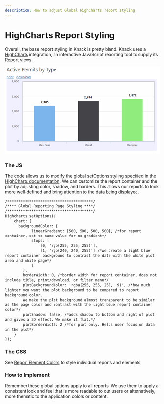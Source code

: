 ```yaml
---
description: How to adjust Global HighCharts report styling
---
```


# HighCharts Report Styling

Overall, the base report styling in Knack is pretty bland. Knack uses a [HighCharts](https://www.highcharts.com/) integration, an interactive JavaScript reporting tool to supply its Report views.

![A light blue report background and a more defined plot transparency and border](../../.gitbook/assets/image%20%2861%29.png)

### The JS

The code allows us to modify the global setOptions styling specified in the [HighCharts documentation](https://www.highcharts.com/docs/getting-started/how-to-set-options). We can customize the report container and the plot by adjusting color, shadow, and borders. This allows our reports to look more well-defined and bring attention to the data being displayed.

```text
/***************************************/
/**** Global Reporting Page Styling ****/
/***************************************/
Highcharts.setOptions({
    chart: {  
      backgroundColor: {
            linearGradient: [500, 500, 500, 500], /*for report container, set to same value for no gradient*/
            stops: [
                [0, 'rgb(255, 255, 255)'],
                [1, 'rgb(240, 240, 255)'] /*we create a light blue report container background to contrast the data with the white plot area and white page*/
            ]
        },
        borderWidth: 0, /*border width for report container, does not include title, print/download, or filter menu*/
        plotBackgroundColor: 'rgba(255, 255, 255, .9)', /*how much lighter you want the plot background to be compared to report background color. 
        We make the plot background almost transparent to be similar as the page color and contrast with the light blue report container color*/
        plotShadow: false, /*adds shadow to bottom and right of plot and gives a 3D effect. We make it flat.*/
        plotBorderWidth: 2 /*for plot only. Helps user focus on data in the plot*/
    }
});
```

### The CSS

See [Report Element Colors](https://atd-dts.gitbook.io/atd-knack-operations/knack-code/looks/report-element-colors) to style individual reports and elements

### How to Implement

Remember these global options apply to all reports. We use them to apply a consistent look and feel that is more readable to our users or alternatively, more thematic to the application colors or content.





